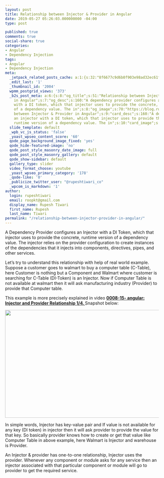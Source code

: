 ```yaml
---
layout: post
title: Relationship between Injector & Provider in Angular
date: 2019-05-27 05:26:03.000000000 -04:00
type: post

published: true
comments: true
social-share: true
categories:
- Angular
- Dependency Injection
tags:
- Angular
- Dependency Injection
meta:
  _jetpack_related_posts_cache: a:1:{s:32:"8f6677c9d6b0f903e98ad32ec61f8deb";a:2:{s:7:"expires";i:1601588648;s:7:"payload";a:3:{i:0;a:1:{s:2:"id";i:2353;}i:1;a:1:{s:2:"id";i:2148;}i:2;a:1:{s:2:"id";i:2514;}}}}
  _edit_last: '1'
  _thumbnail_id: '2004'
  wpmm_postgrid_views: '373'
  _b2s_post_meta: a:6:{s:8:"og_title";s:51:"Relationship between Injector & Provider
    in Angular";s:7:"og_desc";s:160:"A dependency provider configures an injector
    with a DI token, which that injector uses to provide the concrete, runtime version
    of a dependency value. The in";s:8:"og_image";s:70:"https://blog.rupeshtiwari.com/wp-content/uploads/2019/04/AngularI2.jpg";s:10:"card_title";s:51:"Relationship
    between Injector & Provider in Angular";s:9:"card_desc";s:160:"A dependency provider configures
    an injector with a DI token, which that injector uses to provide the concrete,
    runtime version of a dependency value. The in";s:10:"card_image";s:70:"https://blog.rupeshtiwari.com/wp-content/uploads/2019/04/AngularI2.jpg";}
  slide_template: default
  _wpb_vc_js_status: 'false'
  _yoast_wpseo_content_score: '60'
  qode_page_background_image_fixed: 'yes'
  qode_hide-featured-image: 'no'
  qode_post_style_masonry_date_image: full
  qode_post_style_masonry_gallery: default
  qode_show-sidebar: default
  gallery_type: slider
  video_format_choose: youtube
  _yoast_wpseo_primary_category: '178'
  _qode-like: '0'
  _publicize_twitter_user: "@rupeshtiwari_co"
  _wpcom_is_markdown: '1'
author:
  login: rupeshtiwari
  email: roopkt@gmail.com
  display_name: Rupesh Tiwari
  first_name: Rupesh
  last_name: Tiwari
permalink: "/relationship-between-injector-provider-in-angular/"
---
```

<p>A Dependency Provider configures an Injector with a DI Token, which that injector uses to provide the concrete, runtime version of a dependency value. The injector relies on the provider configuration to create instances of the dependencies that it injects into components, directives, pipes, and other services.</p>
<p>Let’s try to understand this relationship with help of real world example. Suppose a customer goes to walmart to buy a computer table (C-Table), here Customer is nothing but a Component and Walmart where customer is searching for C-Table (DI-Token) is an Injector. Now if Computer Table is not available at walmart then it will ask manufacturing industry (Provider) to provide that Computer table.</p>
<p>This example is more precisely explained in video <strong><a href="https://www.youtube.com/watch?v=YYlWE30ydz4" target="_blank" rel="noopener noreferrer">0008-15- angular: Injector and Provider Relationship 1/4. </a></strong>Snapshot below:</p>
<p><img class="wp-image-2141 alignnone" src="{{ site.baseurl }}/assets/2019/05/IP-1.png" alt="" width="564" height="353" /></p>
<p>In simple words, Injector has key-value pair and If value is not available for any key (DI token) in injector then it will ask provider to provide the value for that key. So basically provider knows how to create or get that value like Computer Table in above example, here Walmart is Injector and warehouse is Provider.</p>
<p>An Injector &amp; provider has one-to-one relationship, Injector uses the provider. Whenever any component or module asks for any service then an injector associated with that particular component or module will go to provider to get the required service.</p>
